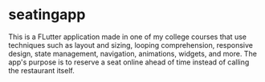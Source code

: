 # seatingapp

This is a FLutter application made in one of my college courses that use techniques such as layout and sizing, looping comprehension, responsive design, state management, navigation, animations, widgets, and more. The app's purpose is to reserve a seat online ahead of time instead of calling the restaurant itself.
